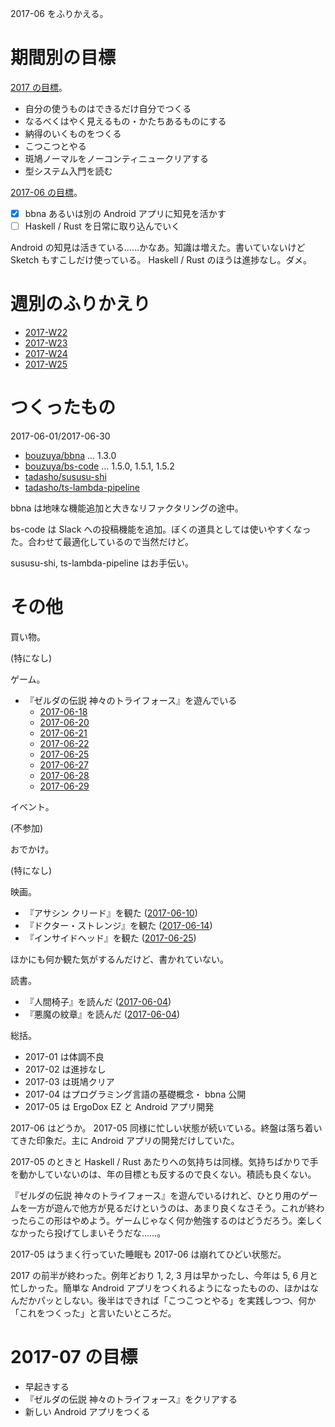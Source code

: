 2017-06 をふりかえる。

# 期間別の目標

[2017 の目標][2016-12-31]。

- 自分の使うものはできるだけ自分でつくる
- なるべくはやく見えるもの・かたちあるものにする
- 納得のいくものをつくる
- こつこつとやる
- 斑鳩ノーマルをノーコンティニュークリアする
- 型システム入門を読む

[2017-06 の目標][2017-05-31]。

- [x] bbna あるいは別の Android アプリに知見を活かす
- [ ] Haskell / Rust を日常に取り込んでいく

Android の知見は活きている……かなあ。知識は増えた。書いていないけど Sketch もすこしだけ使っている。 Haskell / Rust のほうは進捗なし。ダメ。

# 週別のふりかえり

- [2017-W22][2017-06-04]
- [2017-W23][2017-06-11]
- [2017-W24][2017-06-18]
- [2017-W25][2017-06-25]

# つくったもの

2017-06-01/2017-06-30

- [bouzuya/bbna][] ... 1.3.0
- [bouzuya/bs-code][] ... 1.5.0, 1.5.1, 1.5.2
- [tadasho/sususu-shi][]
- [tadasho/ts-lambda-pipeline][]

bbna は地味な機能追加と大きなリファクタリングの途中。

bs-code は Slack への投稿機能を追加。ぼくの道具としては使いやすくなった。合わせて最適化しているので当然だけど。

sususu-shi, ts-lambda-pipeline はお手伝い。

# その他

買い物。

(特になし)

ゲーム。

- 『ゼルダの伝説 神々のトライフォース』を遊んでいる
  - [2017-06-18][]
  - [2017-06-20][]
  - [2017-06-21][]
  - [2017-06-22][]
  - [2017-06-25][]
  - [2017-06-27][]
  - [2017-06-28][]
  - [2017-06-29][]

イベント。

(不参加)

おでかけ。

(特になし)

映画。

- 『アサシン クリード』を観た ([2017-06-10][])
- 『ドクター・ストレンジ』を観た ([2017-06-14][])
- 『インサイドヘッド』を観た ([2017-06-25][])

ほかにも何か観た気がするんだけど、書かれていない。

読書。

- 『人間椅子』を読んだ ([2017-06-04][])
- 『悪魔の紋章』を読んだ ([2017-06-04][])

総括。

- 2017-01 は体調不良
- 2017-02 は進捗なし
- 2017-03 は斑鳩クリア
- 2017-04 はプログラミング言語の基礎概念・ bbna 公開
- 2017-05 は ErgoDox EZ と Android アプリ開発

2017-06 はどうか。 2017-05 同様に忙しい状態が続いている。終盤は落ち着いてきた印象だ。主に Android アプリの開発だけしていた。

2017-05 のときと Haskell / Rust あたりへの気持ちは同様。気持ちばかりで手を動かしていないのは、年の目標とも反するので良くない。積読も良くない。

『ゼルダの伝説 神々のトライフォース』を遊んでいるけれど、ひとり用のゲームを一方が遊んで他方が見るだけというのは、あまり良くなさそう。これが終わったらこの形はやめよう。ゲームじゃなく何か勉強するのはどうだろう。楽しくなかったら投げてしまいそうだな……。

2017-05 はうまく行っていた睡眠も 2017-06 は崩れてひどい状態だ。

2017 の前半が終わった。例年どおり 1, 2, 3 月は早かったし、今年は 5, 6 月と忙しかった。簡単な Android アプリをつくれるようになったものの、ほかはなんだかパッとしない。後半はできれば「こつこつとやる」を実践しつつ、何か「これをつくった」と言いたいところだ。

# 2017-07 の目標

- 早起きする
- 『ゼルダの伝説 神々のトライフォース』をクリアする
- 新しい Android アプリをつくる

[2016-12-31]: http://blog.bouzuya.net/2016/12/31/
[2017-05-31]: http://blog.bouzuya.net/2017/05/31/
[2017-06-04]: http://blog.bouzuya.net/2017/06/04/
[2017-06-10]: http://blog.bouzuya.net/2017/06/10/
[2017-06-11]: http://blog.bouzuya.net/2017/06/11/
[2017-06-14]: http://blog.bouzuya.net/2017/06/14/
[2017-06-18]: http://blog.bouzuya.net/2017/06/18/
[2017-06-20]: http://blog.bouzuya.net/2017/06/20/
[2017-06-21]: http://blog.bouzuya.net/2017/06/21/
[2017-06-22]: http://blog.bouzuya.net/2017/06/22/
[2017-06-25]: http://blog.bouzuya.net/2017/06/25/
[2017-06-27]: http://blog.bouzuya.net/2017/06/27/
[2017-06-28]: http://blog.bouzuya.net/2017/06/28/
[2017-06-29]: http://blog.bouzuya.net/2017/06/29/
[bouzuya/bbna]: https://github.com/bouzuya/bbna
[bouzuya/bs-code]: https://github.com/bouzuya/bs-code
[tadasho/sususu-shi]: https://github.com/tadasho/sususu-shi
[tadasho/ts-lambda-pipeline]: https://github.com/tadasho/ts-lambda-pipeline
